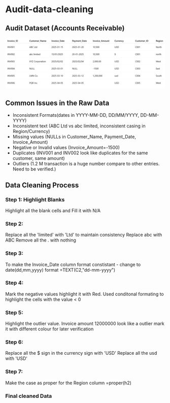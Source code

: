 # Audit-data-cleaning

## Audit Dataset (Accounts Receivable)
![img alt](https://github.com/nsankareswari-70/Audit-data-cleaning/blob/9894901e84e56386c19cfaf8dac1d7268a9c6bc1/audit1.png)

## Common Issues in the Raw Data
- Inconsistent Formats(dates in YYYY-MM-DD, DD/MM/YYYY, DD-MM-YYYY)
- Inconsistent text (ABC Ltd vs abc limited, inconsistent casing in Region/Currency)
- Missing values (NULLs in Customer_Name, Payment_Date, Invoice_Amount)
- Negative or Invalid values (Invoice_Amount=-1500)
- Duplicates (INV001 and INV002 look like duplicates for the same customer, same amount)
- Outliers (1.2 M transaction is a huge number compare to other entries. Need to be verified.)
  
## Data Cleaning Process
### Step 1: Highlight Blanks
Highlight all the blank cells and Fill it with N/A

### Step 2: 
Replace all the 'limited' with 'Ltd' to maintain consistency
Replace abc with ABC
Remove all the . with nothing

### Step 3:
To make the Invoice_Date column format constistant - change to date(dd,mm,yyyy) format
=TEXT(C2,"dd-mm-yyyy")

### Step 4:
Mark the negative values highlight it with Red. Used conditonal formating to highlight the cells with the value < 0

### Step 5:
Highlight the outlier value. Invoice amount 12000000 look like a outlier mark it with different colour for later verification

### Step 6:
Replace all the $ sign in the currency sign with 'USD' 
Replace all the usd with 'USD'

### Step 7:
Make the case as proper for the Region column
=proper(h2)

### Final cleaned Data
